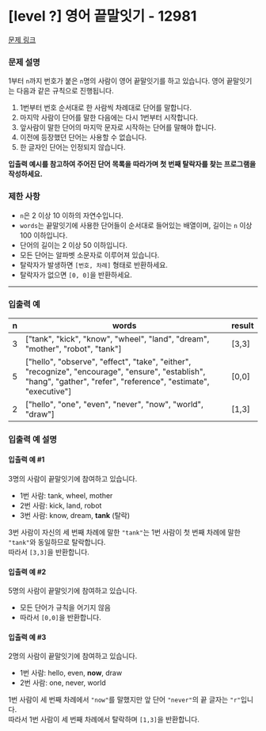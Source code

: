 # [level ?] 영어 끝말잇기 - 12981

[문제 링크](https://school.programmers.co.kr/learn/courses/30/lessons/12981)

### 문제 설명

1부터 `n`까지 번호가 붙은 `n`명의 사람이 영어 끝말잇기를 하고 있습니다. 영어 끝말잇기는 다음과 같은 규칙으로 진행됩니다.

1. 1번부터 번호 순서대로 한 사람씩 차례대로 단어를 말합니다.
2. 마지막 사람이 단어를 말한 다음에는 다시 1번부터 시작합니다.
3. 앞사람이 말한 단어의 마지막 문자로 시작하는 단어를 말해야 합니다.
4. 이전에 등장했던 단어는 사용할 수 없습니다.
5. 한 글자인 단어는 인정되지 않습니다.

**입출력 예시를 참고하여 주어진 단어 목록을 따라가며 첫 번째 탈락자를 찾는 프로그램을 작성하세요.**

### 제한 사항

- `n`은 2 이상 10 이하의 자연수입니다.
- `words`는 끝말잇기에 사용한 단어들이 순서대로 들어있는 배열이며, 길이는 `n` 이상 100 이하입니다.
- 단어의 길이는 2 이상 50 이하입니다.
- 모든 단어는 알파벳 소문자로 이루어져 있습니다.
- 탈락자가 발생하면 `[번호, 차례]` 형태로 반환하세요.
- 탈락자가 없으면 `[0, 0]`을 반환하세요.

---

### 입출력 예

| n   | words                                                                                                                                                              | result |
| --- | ------------------------------------------------------------------------------------------------------------------------------------------------------------------ | ------ |
| 3   | ["tank", "kick", "know", "wheel", "land", "dream", "mother", "robot", "tank"]                                                                                      | [3,3]  |
| 5   | ["hello", "observe", "effect", "take", "either", "recognize", "encourage", "ensure", "establish", "hang", "gather", "refer", "reference", "estimate", "executive"] | [0,0]  |
| 2   | ["hello", "one", "even", "never", "now", "world", "draw"]                                                                                                          | [1,3]  |

### 입출력 예 설명

#### 입출력 예 #1

3명의 사람이 끝말잇기에 참여하고 있습니다.

- 1번 사람: tank, wheel, mother
- 2번 사람: kick, land, robot
- 3번 사람: know, dream, **tank** (탈락)

3번 사람이 자신의 세 번째 차례에 말한 `"tank"`는 1번 사람이 첫 번째 차례에 말한 `"tank"`와 동일하므로 탈락합니다.  
따라서 `[3,3]`을 반환합니다.

#### 입출력 예 #2

5명의 사람이 끝말잇기에 참여하고 있습니다.

- 모든 단어가 규칙을 어기지 않음
- 따라서 `[0,0]`을 반환합니다.

#### 입출력 예 #3

2명의 사람이 끝말잇기에 참여하고 있습니다.

- 1번 사람: hello, even, **now**, draw
- 2번 사람: one, never, world

1번 사람이 세 번째 차례에서 `"now"`를 말했지만 앞 단어 `"never"`의 끝 글자는 `"r"`입니다.  
따라서 1번 사람이 세 번째 차례에서 탈락하며 `[1,3]`을 반환합니다.
